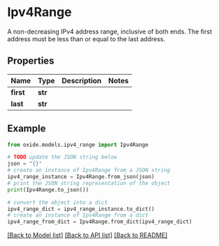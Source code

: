 # Ipv4Range

A non-decreasing IPv4 address range, inclusive of both ends.  The first address must be less than or equal to the last address.

## Properties

Name | Type | Description | Notes
------------ | ------------- | ------------- | -------------
**first** | **str** |  | 
**last** | **str** |  | 

## Example

```python
from oxide.models.ipv4_range import Ipv4Range

# TODO update the JSON string below
json = "{}"
# create an instance of Ipv4Range from a JSON string
ipv4_range_instance = Ipv4Range.from_json(json)
# print the JSON string representation of the object
print(Ipv4Range.to_json())

# convert the object into a dict
ipv4_range_dict = ipv4_range_instance.to_dict()
# create an instance of Ipv4Range from a dict
ipv4_range_from_dict = Ipv4Range.from_dict(ipv4_range_dict)
```
[[Back to Model list]](../README.md#documentation-for-models) [[Back to API list]](../README.md#documentation-for-api-endpoints) [[Back to README]](../README.md)


